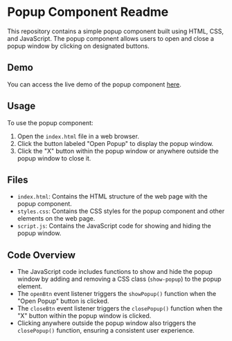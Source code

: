 # Popup Component Readme

This repository contains a simple popup component built using HTML, CSS, and JavaScript. The popup component allows users to open and close a popup window by clicking on designated buttons.

## Demo

You can access the live demo of the popup component [here](https://kchamling.github.io/popup/).

## Usage

To use the popup component:

1. Open the `index.html` file in a web browser.
2. Click the button labeled "Open Popup" to display the popup window.
3. Click the "X" button within the popup window or anywhere outside the popup window to close it.

## Files

- `index.html`: Contains the HTML structure of the web page with the popup component.
- `styles.css`: Contains the CSS styles for the popup component and other elements on the web page.
- `script.js`: Contains the JavaScript code for showing and hiding the popup window.

## Code Overview

- The JavaScript code includes functions to show and hide the popup window by adding and removing a CSS class (`show-popup`) to the popup element.
- The `openBtn` event listener triggers the `showPopup()` function when the "Open Popup" button is clicked.
- The `closeBtn` event listener triggers the `closePopup()` function when the "X" button within the popup window is clicked.
- Clicking anywhere outside the popup window also triggers the `closePopup()` function, ensuring a consistent user experience.
